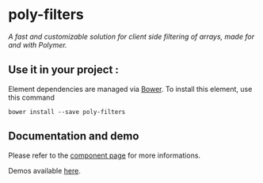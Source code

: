 # poly-filters

_A fast and customizable solution for client side filtering of arrays, made for and with Polymer._

## Use it in your project :

Element dependencies are managed via [Bower](http://bower.io/). To install this element,
use this command

    bower install --save poly-filters


## Documentation and demo

Please refer to the <a href="https://vguillou.github.io/webcomponents/poly-filters">component page</a> for more informations.

Demos available <a href="https://vguillou.github.io/webcomponents/poly-filters/demo">here</a>.
